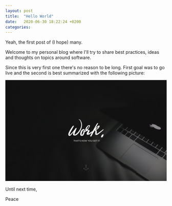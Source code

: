 ```yaml
---
layout: post
title:  "Hello World"
date:   2020-06-30 18:22:24 +0200
categories:
---
```

Yeah, the first post of (I hope) many.

Welcome to my personal blog where I'll try to share best practices, ideas and thoughts on topics around software.

Since this is very first one there's no reason to be long. First goal was to go live and the second is best summarized with the following picture:

![Work](/assets/pics/work.jpg)

Until next time,

Peace
